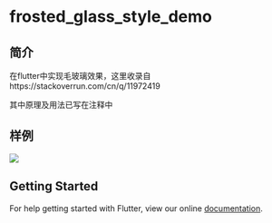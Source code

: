 # frosted_glass_style_demo
## 简介
在flutter中实现毛玻璃效果，这里收录自https://stackoverrun.com/cn/q/11972419

其中原理及用法已写在注释中
## 样例
![](../../../image/frosted.png)

## Getting Started

For help getting started with Flutter, view our online
[documentation](https://flutter.io/).